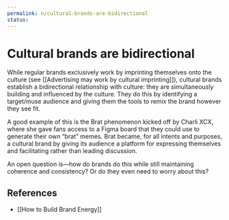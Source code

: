 ```yaml
---
permalink: n/cultural-brands-are-bidirectional
status: 
---
```

# Cultural brands are bidirectional

While regular brands exclusively work by imprinting themselves onto the culture (see [[Advertising may work by cultural imprinting]]), cultural brands establish a bidirectional relationship with culture: they are simultaneously building and influenced by the culture. They do this by identifying a target/muse audience and giving them the tools to remix the brand however they see fit.

A good example of this is the Brat phenomenon kicked off by Charli XCX, where she gave fans access to a Figma board that they could use to generate their own “brat” memes. Brat became, for all intents and purposes, a cultural brand by giving its audience a platform for expressing themselves and facilitating rather than leading discussion.

An open question is—how do brands do this while still maintaining coherence and consistency? Or do they even need to worry about this?

## References

- [[How to Build Brand Energy]]
